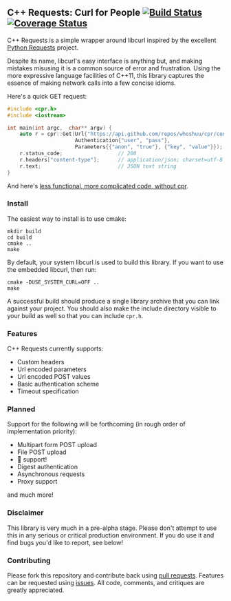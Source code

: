 ## C++ Requests: Curl for People [![Build Status](https://travis-ci.org/whoshuu/cpr.svg?branch=master)](https://travis-ci.org/whoshuu/cpr) [![Coverage Status](https://coveralls.io/repos/whoshuu/cpr/badge.svg?branch=master)](https://coveralls.io/r/whoshuu/cpr)

C++ Requests is a simple wrapper around libcurl inspired by the excellent [Python Requests](https://github.com/kennethreitz/requests) project.

Despite its name, libcurl's easy interface is anything but, and making mistakes misusing it is a common source of error and frustration. Using the more expressive language facilities of C++11, this library captures the essence of making network calls into a few concise idioms.

Here's a quick GET request:

```c++
#include <cpr.h>
#include <iostream>

int main(int argc,  char** argv) {
    auto r = cpr::Get(Url{"https://api.github.com/repos/whoshuu/cpr/contributors"},
                      Authentication{"user", "pass"},
                      Parameters{{"anon", "true"}, {"key", "value"}});
    r.status_code;                  // 200
    r.headers["content-type"];      // application/json; charset=utf-8
    r.text;                         // JSON text string
}
```

And here's [less functional, more complicated code, without cpr](https://gist.github.com/whoshuu/2dc858b8730079602044).

### Install

The easiest way to install is to use cmake:

```shell
mkdir build
cd build
cmake ..
make
```

By default, your system libcurl is used to build this library. If you want to use the embedded libcurl, then run:

```shell
cmake -DUSE_SYSTEM_CURL=OFF ..
make
```

A successful build should produce a single library archive that you can link against your project. You should also make the include directory visible to your build as well so that you can include `cpr.h`.

### Features

C++ Requests currently supports:

* Custom headers
* Url encoded parameters
* Url encoded POST values
* Basic authentication scheme
* Timeout specification

### Planned

Support for the following will be forthcoming (in rough order of implementation priority):

* Multipart form POST upload
* File POST upload
* :cookie: support!
* Digest authentication
* Asynchronous requests
* Proxy support

and much more!

### Disclaimer

This library is very much in a pre-alpha stage. Please don't attempt to use this in any serious or critical production environment. If you do use it and find bugs you'd like to report, see below!

### Contributing

Please fork this repository and contribute back using [pull requests](https://github.com/whoshuu/cpr/pulls). Features can be requested using [issues](https://github.com/whoshuu/cpr/issues). All code, comments, and critiques are greatly appreciated.
